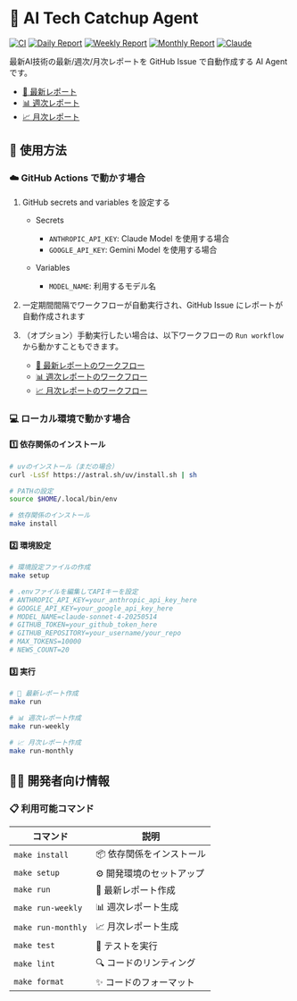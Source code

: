 # 🤖 AI Tech Catchup Agent

[![CI](https://github.com/Yagami360/ai-tech-catchup-agent/actions/workflows/ci.yml/badge.svg)](https://github.com/Yagami360/ai-tech-catchup-agent/actions/workflows/ci.yml)
[![Daily Report](https://github.com/Yagami360/ai-tech-catchup-agent/actions/workflows/daily-report.yml/badge.svg)](https://github.com/Yagami360/ai-tech-catchup-agent/actions/workflows/daily-report.yml)
[![Weekly Report](https://github.com/Yagami360/ai-tech-catchup-agent/actions/workflows/weekly-report.yml/badge.svg)](https://github.com/Yagami360/ai-tech-catchup-agent/actions/workflows/weekly-report.yml)
[![Monthly Report](https://github.com/Yagami360/ai-tech-catchup-agent/actions/workflows/monthly-report.yml/badge.svg)](https://github.com/Yagami360/ai-tech-catchup-agent/actions/workflows/monthly-report.yml)
[![Claude](https://github.com/Yagami360/ai-tech-catchup-agent/actions/workflows/claude.yml/badge.svg)](https://github.com/Yagami360/ai-tech-catchup-agent/actions/workflows/claude.yml)

最新AI技術の最新/週次/月次レポートを GitHub Issue で自動作成する AI Agent です。

- [📅 最新レポート](https://github.com/Yagami360/ai-tech-catchup-agent/issues?q=is%3Aissue%20state%3Aopen%20label%3Areport)
- [📊 週次レポート](https://github.com/Yagami360/ai-tech-catchup-agent/issues?q=is%3Aissue%20state%3Aopen%20label%3Aweekly-report)
- [📈 月次レポート](https://github.com/Yagami360/ai-tech-catchup-agent/issues?q=is%3Aissue%20state%3Aopen%20label%3Amonthly-report)


## 🚀 使用方法

### ☁️ GitHub Actions で動かす場合

1. GitHub secrets and variables を設定する

    - Secrets<br>
        - `ANTHROPIC_API_KEY`: Claude Model を使用する場合<br>
        - `GOOGLE_API_KEY`: Gemini Model を使用する場合<br>

    - Variables<br>
        - `MODEL_NAME`: 利用するモデル名<br>

1. 一定期間間隔でワークフローが自動実行され、GitHub Issue にレポートが自動作成されます

1. （オプション）手動実行したい場合は、以下ワークフローの `Run workflow` から動かすこともできます。

    - [📅 最新レポートのワークフロー](https://github.com/Yagami360/ai-tech-catchup-agent/actions/workflows/daily-report.yml)
    - [📊 週次レポートのワークフロー](https://github.com/Yagami360/ai-tech-catchup-agent/actions/workflows/weekly-report.yml)
    - [📈 月次レポートのワークフロー](https://github.com/Yagami360/ai-tech-catchup-agent/actions/workflows/monthly-report.yml)

### 💻 ローカル環境で動かす場合

#### 1️⃣ 依存関係のインストール

```bash
# uvのインストール（まだの場合）
curl -LsSf https://astral.sh/uv/install.sh | sh

# PATHの設定
source $HOME/.local/bin/env

# 依存関係のインストール
make install
```

#### 2️⃣ 環境設定

```bash
# 環境設定ファイルの作成
make setup

# .envファイルを編集してAPIキーを設定
# ANTHROPIC_API_KEY=your_anthropic_api_key_here
# GOOGLE_API_KEY=your_google_api_key_here
# MODEL_NAME=claude-sonnet-4-20250514
# GITHUB_TOKEN=your_github_token_here
# GITHUB_REPOSITORY=your_username/your_repo
# MAX_TOKENS=10000
# NEWS_COUNT=20
```

#### 3️⃣ 実行

```bash
# 📰 最新レポート作成
make run

# 📊 週次レポート作成
make run-weekly

# 📈 月次レポート作成
make run-monthly
```

## 👨‍💻 開発者向け情報

### 📋 利用可能コマンド

| コマンド | 説明 |
|---------|------|
| `make install` | 📦 依存関係をインストール |
| `make setup` | ⚙️ 開発環境のセットアップ |
| `make run` | 📰 最新レポート作成 |
| `make run-weekly` | 📊 週次レポート生成 |
| `make run-monthly` | 📈 月次レポート生成 |
| `make test` | 🧪 テストを実行 |
| `make lint` | 🔍 コードのリンティング |
| `make format` | ✨ コードのフォーマット |
